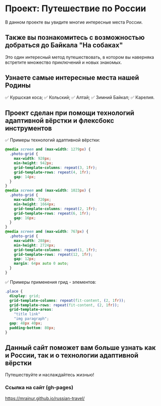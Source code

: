 # Проект: Путешествие по России
В данном проекте вы увидите многие интересные места России.
## Также вы познакомитесь с возможностью добраться до Байкала "На собаках"
Это один интересный метод путешествовать, в котором вы наверняка встретите множество приключений и новых знакомых.
## Узнаете самые интересные места нашей Родины
:white_check_mark: Куршская коса;
:white_check_mark: Кольский;
:white_check_mark: Алтай;
:white_check_mark: Зимний Байкал;
:white_check_mark: Карелия.
## Проект сделан при помощи технологий адаптивной вёрстки и флексбокс инструментов
:white_check_mark: Примеры технологий адаптивной вёрстки:
```CSS
@media screen and (max-width: 1279px) {
  .photo-grid {
    max-width: 928px;
    min-height: 942px;
    grid-template-columns: repeat(3, 1fr);
    grid-template-rows: repeat(4, 1fr);
    gap: 14px;
  }
}
@media screen and (max-width: 1023px) {
  .photo-grid {
    max-width: 720px;
    min-height: 1664px;
    grid-template-columns: repeat(2, 1fr);
    grid-template-rows: repeat(6, 1fr);
    gap: 16px;
  }
}
@media screen and (max-width: 767px) {
  .photo-grid {
    max-width: 288px;
    min-height: 2724px;
    grid-template-columns: repeat(1, 1fr);
    grid-template-rows: repeat(12, 1fr);
    gap: 12px;
    margin: 64px auto 0 auto;
  }
}
```
:white_check_mark: Примеры применения грид - элементов:
```CSS
.place {
  display: grid;
  grid-template-columns: repeat(fit-content, (2, 1fr));
  grid-template-rows: repeat(fit-content, (2, 1fr));
  grid-template-areas:
    "title link"
    "img paragraph";
  gap: 48px 40px;
  padding-bottom: 80px;
}
```
## Данный сайт поможет вам больше узнать как и России, так и о технологии адаптивной вёрстки
Путешествуйте и наслаждайтесь жизнью!
### Ссылка на сайт (gh-pages)
 https://mrainur.github.io/russian-travel/
